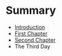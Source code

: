 # Summary

* [Introduction](README.md)
* [First Chapter](chapter1.md)
* [Second Chapter](chapter2.md)
* The Third Day

